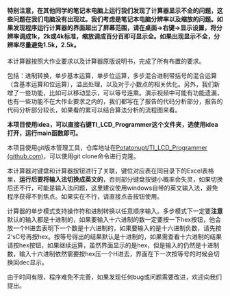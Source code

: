 #### 特别注意，在其他同学的笔记本电脑上运行我们发现了计算器显示不全的问题，这些问题在我们电脑没有出现过。我们考虑是笔记本电脑分辨率以及缩放的问题。如果发现程序运行计算器的界面超出了屏幕范围，请在桌面->右键->显示设置，将分辨率调成1k，2k或4k标准，缩放调成百分百即可显示全。如果出现显示不全，分辨率尽量避免1.5k，2.5k。



本计算器按照大作业要求以及计算器原版说明书，完成了所有布置的要求。

包括：进制转换，单步基本运算，单步位运算，多步混合进制带括号的混合运算（含基本运算和位运算），溢出处理，以及对于小数点的相关优化。另外，我们新增了一些功能，比如可以移动显示，可以等号连乘。演示视频中可能有功能遗漏，也有一些功能不在大作业要求之内的，我们都写在了报告的代码分析部分，报告的代码分析部分较长，如果看的累可以结合算法分析的流程图来看。

**本项目使用idea，可以直接右键TI_LCD_Programmer这个文件夹，选使用idea打开，运行main函数即可。**

本项目使用git版本管理工具，仓库地址在[Potatonupt/TI_LCD_Programmer (github.com)](https://github.com/Potatonupt/TI_LCD_Programmer)，可以使用git clone命令进行克隆。

本计算器对键盘和计算器按钮进行了关联，键位对应表在同目录下的Excel表格里，**运行后要将输入法切换成英文的**，否则部分键盘按键小概率会失灵，如果切换后还不行，可能是输入法问题，这里建议使用windows自带的英文输入法，避免程序获得不到焦点。如果实在不行，请直接点击按钮使用。

计算器的单步模式支持操作符和进制转换以任意顺序输入。多步模式下一定要**注意**默认的输入都是十进制的，如果要输入十六进制的数一定要按一下hex按钮，他会放一个H进去表明下一个数是十六进制的，如果要输入的是十六进制负数，请先按2‘sC号再按hex。按等号得出的结果默认是十进制的，如果需查看十六进制的结果请按hex按钮，如果继续运算，虽然界面显示的是hex，但是输入的仍然是十进制数，输入十六进制依然需要按hex压一个H进去，界面在下一次按等号的时候会切换回dec显示。

由于时间有限，程序难免不完善，如果发现任何bug或问题需要改进，欢迎向我们提出。

